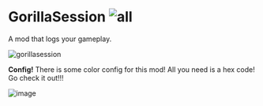 # GorillaSession ![all](https://img.shields.io/github/downloads/elliotsilly/GorillaSession/total)
A mod that logs your gameplay.

![gorillasession](https://github.com/user-attachments/assets/77786160-da13-4760-b817-e6636eb2608b)


**Config!**
There is some color config for this mod! All you need is a hex code! Go check it out!!!

![image](https://github.com/user-attachments/assets/dbc8b65c-abd3-4423-9ee2-3be4526c3a36)
